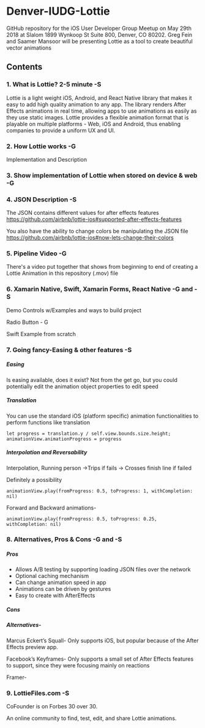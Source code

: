 Denver-IUDG-Lottie
============
GitHub repository for the iOS User Developer Group Meetup on May 29th 2018 at Slalom 1899 Wynkoop St Suite 800, Denver, CO 80202. Greg Fein and Saamer Mansoor will be presenting Lottie as a tool to create beautiful vector animations

Contents
-------------

### 1. What is Lottie? 2-5 minute -S 
Lottie is a light weight iOS, Android, and React Native library that makes it easy to add high quality animation to any app. The library renders After Effects animations in real time, allowing apps to use animations as easily as they use static images. Lottie provides a flexible animation format that is playable on multiple platforms - Web, iOS and Android, thus enabling companies to provide a uniform UX and UI. 

### 2. How Lottie works -G
Implementation and Description

### 3. Show implementation of Lottie when stored on device & web -G

### 4. JSON Description -S
The JSON contains different values for after effects features 
https://github.com/airbnb/lottie-ios#supported-after-effects-features


You also have the ability to change colors be manipulating the JSON file 
https://github.com/airbnb/lottie-ios#now-lets-change-their-colors

### 5. Pipeline Video -G
There's a video put together that shows from beginning to end of creating a Lottie Animation in this repository (.mov) file

### 6. Xamarin Native, Swift, Xamarin Forms, React Native -G and -S
Demo Controls w/Examples and ways to build project

Radio Button - G

Swift Example from scratch

### 7. Going fancy-Easing & other features -S

##### Easing
Is easing available, does it exist? Not from the get go, but you could potentially edit the animation object properties to edit speed

##### Translation
You can use the standard iOS (platform specific) animation functionalities to perform functions like translation
```let translation = gesture.getTranslationInView(self.view)
let progress = translation.y / self.view.bounds.size.height;
animationView.animationProgress = progress
```

##### Interpolation and Reversability
Interpolation, Running person ->Trips if fails -> Crosses finish line if failed

Definitely a possibility
```animationView.play(fromProgress: 0, toProgress: 0.25, withCompletion: nil)
animationView.play(fromProgress: 0.5, toProgress: 1, withCompletion: nil)
```


Forward and Backward animations-

```animationView.play(fromProgress: 0.25, toProgress: 0.5, withCompletion: nil)
animationView.play(fromProgress: 0.5, toProgress: 0.25, withCompletion: nil)
```

### 8. Alternatives, Pros & Cons -G and -S

##### Pros
* Allows A/B testing by supporting  loading JSON files over the network
* Optional caching mechanism
* Can change animation speed in app
* Animations can be driven by gestures
* Easy to create with AfterEffects

##### Cons


##### Alternatives-
Marcus Eckert’s Squall- Only supports iOS, but popular because of the After Effects preview app. 

Facebook’s Keyframes- Only supports a small set of After Effects features to support, since they were focusing mainly on reactions

Framer- 

### 9. LottieFiles.com -S

CoFounder is on Forbes 30 over 30.

An online community to find, test, edit, and share Lottie animations.
